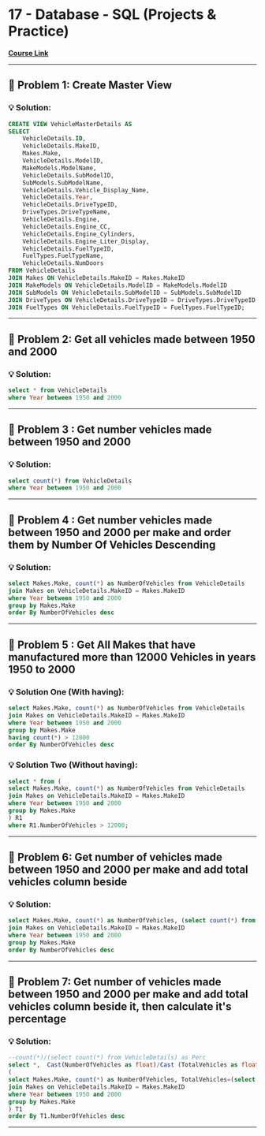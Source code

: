 # 17 - Database - SQL (Projects & Practice)

**[Course Link](https://programmingadvices.com/courses/17-database-sql-practice)**

---

## 🚀 Problem 1: Create Master View

### 💡 Solution:
```sql
CREATE VIEW VehicleMasterDetails AS
SELECT 
    VehicleDetails.ID, 
    VehicleDetails.MakeID, 
    Makes.Make, 
    VehicleDetails.ModelID, 
    MakeModels.ModelName, 
    VehicleDetails.SubModelID, 
    SubModels.SubModelName,
    VehicleDetails.Vehicle_Display_Name, 
    VehicleDetails.Year, 
    VehicleDetails.DriveTypeID, 
    DriveTypes.DriveTypeName, 
    VehicleDetails.Engine, 
    VehicleDetails.Engine_CC,
    VehicleDetails.Engine_Cylinders, 
    VehicleDetails.Engine_Liter_Display, 
    VehicleDetails.FuelTypeID, 
    FuelTypes.FuelTypeName, 
    VehicleDetails.NumDoors
FROM VehicleDetails 
JOIN Makes ON VehicleDetails.MakeID = Makes.MakeID
JOIN MakeModels ON VehicleDetails.ModelID = MakeModels.ModelID
JOIN SubModels ON VehicleDetails.SubModelID = SubModels.SubModelID
JOIN DriveTypes ON VehicleDetails.DriveTypeID = DriveTypes.DriveTypeID
JOIN FuelTypes ON VehicleDetails.FuelTypeID = FuelTypes.FuelTypeID;
```

---

## 🚀 Problem 2: Get all vehicles made between 1950 and 2000

### 💡 Solution:
```sql
select * from VehicleDetails 
where Year between 1950 and 2000
```

---

## 🚀 Problem 3 : Get number vehicles made between 1950 and 2000

### 💡 Solution:
```sql
select count(*) from VehicleDetails 
where Year between 1950 and 2000
```

--- 

## 🚀 Problem 4 : Get number vehicles made between 1950 and 2000 per make and order them by Number Of Vehicles Descending

### 💡 Solution:
```sql
select Makes.Make, count(*) as NumberOfVehicles from VehicleDetails 
join Makes on VehicleDetails.MakeID = Makes.MakeID
where Year between 1950 and 2000
group by Makes.Make
order By NumberOfVehicles desc
```

--- 

## 🚀 Problem 5 : Get All Makes that have manufactured more than 12000 Vehicles in years 1950 to 2000

### 💡 Solution One (With having):
```sql
select Makes.Make, count(*) as NumberOfVehicles from VehicleDetails 
join Makes on VehicleDetails.MakeID = Makes.MakeID
where Year between 1950 and 2000
group by Makes.Make
having count(*) > 12000
order By NumberOfVehicles desc
```

### 💡 Solution Two (Without having):
```sql
select * from (
select Makes.Make, count(*) as NumberOfVehicles from VehicleDetails 
join Makes on VehicleDetails.MakeID = Makes.MakeID
where Year between 1950 and 2000
group by Makes.Make
) R1
where R1.NumberOfVehicles > 12000;
```

--- 

## 🚀 Problem 6: Get number of vehicles made between 1950 and 2000 per make and add total vehicles column beside

### 💡 Solution:
```sql
select Makes.Make, count(*) as NumberOfVehicles, (select count(*) from VehicleDetails) as TotalVehicles from VehicleDetails 
join Makes on VehicleDetails.MakeID = Makes.MakeID
where Year between 1950 and 2000
group by Makes.Make
order By NumberOfVehicles desc
```

--- 

## 🚀 Problem 7: Get number of vehicles made between 1950 and 2000 per make and add total vehicles column beside it, then calculate it's percentage

### 💡 Solution:
```sql
--count(*)/(select count(*) from VehicleDetails) as Perc
select *,  Cast(NumberOfVehicles as float)/Cast (TotalVehicles as float) as Perc from
(
select Makes.Make, count(*) as NumberOfVehicles, TotalVehicles=(select count(*) from VehicleDetails) from VehicleDetails 
join Makes on VehicleDetails.MakeID = Makes.MakeID
where Year between 1950 and 2000
group by Makes.Make
) T1
order By T1.NumberOfVehicles desc
```

--- 
